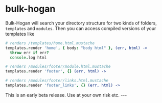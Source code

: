 bulk-hogan
==========

Bulk-Hogan will search your directory structure for two kinds
of folders, `templates` and `modules`. Then you can access compiled
versions of your templates like

````coffeescript
# renders /templates/home.html.mustache
templates.render 'home', { body: "body html" }, (err, html) ->
  throw err if err?
  console.log html

# renders /modules/footer/module.html.mustache
templates.render 'footer', {} (err, html) ->

# renders /modules/footer/links.html.mustache
templates.render 'footer_links', {} (err, html) ->
````

This is an early beta release. Use at your own risk etc.
                                  ---

